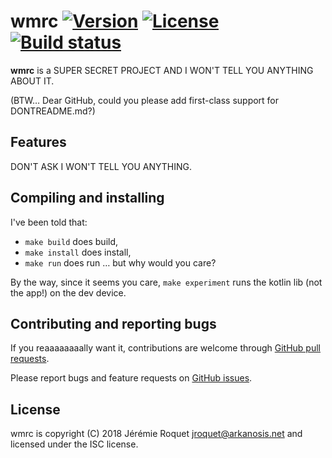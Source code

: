 # wmrc [![Version](https://img.shields.io/badge/version-v0.1.0--dev-orange.svg)](https://semver.org/spec/v2.0.0.html) [![License](https://img.shields.io/badge/license-ISC-blue.svg)](/LICENSE) [![Build status](https://travis-ci.org/Arkanosis/wmrc.svg?branch=master)](https://travis-ci.org/Arkanosis/wmrc)

**wmrc** is a SUPER SECRET PROJECT AND I WON'T TELL YOU ANYTHING ABOUT IT.

(BTW… Dear GitHub, could you please add first-class support for DONTREADME.md?)

## Features

DON'T ASK I WON'T TELL YOU ANYTHING.

## Compiling and installing

I've been told that:
 * `make build` does build,
 * `make install` does install,
 * `make run` does run
… but why would you care?

By the way, since it seems you care, `make experiment` runs the kotlin lib (not the app!) on the dev device.

## Contributing and reporting bugs

If you reaaaaaaaally want it, contributions are welcome through [GitHub pull requests](https://github.com/Arkanosis/wmrc/pulls).

Please report bugs and feature requests on [GitHub issues](https://github.com/Arkanosis/wmrc/issues).

## License

wmrc is copyright (C) 2018 Jérémie Roquet <jroquet@arkanosis.net> and licensed under the ISC license.
